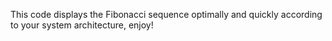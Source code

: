 This code displays the Fibonacci sequence optimally and quickly according to your system architecture, enjoy!
